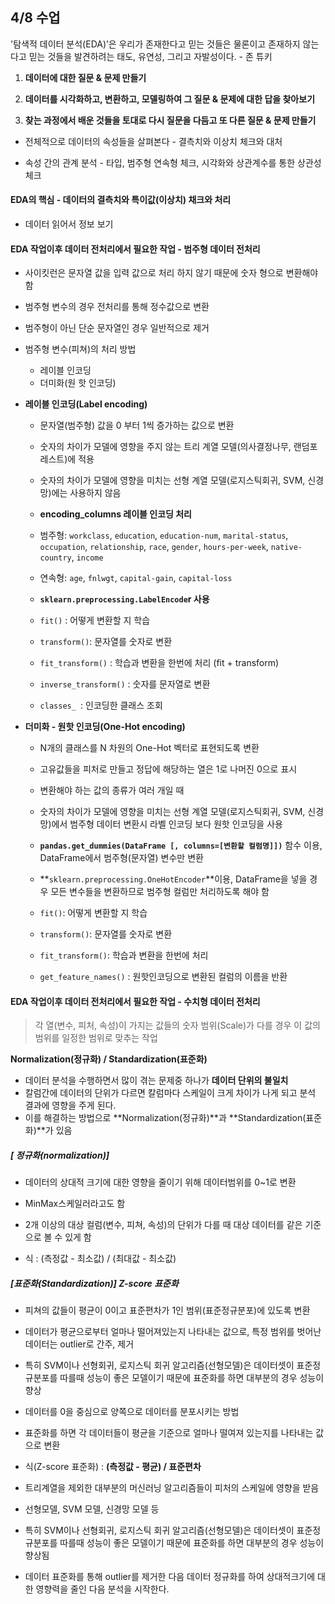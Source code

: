 ## 4/8 수업

'탐색적 데이터 분석(EDA)’은 우리가 존재한다고 믿는 것들은 물론이고 존재하지 않는다고 믿는 것들을 발견하려는 태도, 유연성, 그리고 자발성이다.  - 존 튜키

1. **데이터에 대한 질문 & 문제 만들기**

2. **데이터를 시각화하고, 변환하고, 모델링하여 그 질문 & 문제에 대한 답을 찾아보기**

3. **찾는 과정에서 배운 것들을 토대로 다시 질문을 다듬고 또 다른 질문 & 문제 만들기**



* 전체적으로 데이터의 속성들을 살펴본다 - 결측치와 이상치 체크와 대처

* 속성 간의 관계 분석 - 타입, 범주형 연속형 체크, 시각화와 상관계수를 통한 상관성 체크



#### EDA의 핵심 - 데이터의 결측치와 특이값(이상치) 채크와 처리

* 데이터 읽어서 정보 보기



#### EDA 작업이후 데이터 전처리에서 필요한 작업 - 범주형 데이터 전처리

* 사이킷런은 문자열 값을 입력 값으로 처리 하지 않기 때문에 숫자 형으로 변환해야 함

* 범주형 변수의 경우 전처리를 통해 정수값으로 변환
* 범주형이 아닌 단순 문자열인 경우 일반적으로 제거
* 범주형 변수(피쳐)의 처리 방법
  * 레이블 인코딩
  * 더미화(원 핫 인코딩)



* **레이블 인코딩(Label encoding)**

  * 문자열(범주형) 값을 0 부터 1씩 증가하는 값으로 변환
  * 숫자의 차이가 모델에 영향을 주지 않는 트리 계열 모델(의사결정나무, 랜덤포레스트)에 적용

  * 숫자의 차이가 모델에 영향을 미치는 선형 계열 모델(로지스틱회귀, SVM, 신경망)에는 사용하지 않음
  * **encoding_columns 레이블 인코딩 처리**
  * 범주형: `workclass`, `education`, `education-num`, `marital-status`, `occupation`, `relationship`, `race`, `gender`, `hours-per-week`, `native-country`, `income`
  * 연속형: `age`, `fnlwgt`, `capital-gain`, `capital-loss`
  * **`sklearn.preprocessing.LabelEncode`r 사용**
  * `fit()` : 어떻게 변환할 지 학습
  * `transform()`: 문자열를 숫자로 변환
  * `fit_transform()` : 학습과 변환을 한번에 처리 (fit + transform)
  * `inverse_transform()` : 숫자를 문자열로 변환
  * `classes_ `: 인코딩한 클래스 조회



* **더미화 - 원핫 인코딩(One-Hot encoding)**

  * N개의 클래스를 N 차원의 One-Hot 벡터로 표현되도록 변환
  * 고유값들을 피처로 만들고 정답에 해당하는 열은 1로 나머진 0으로 표시
  * 변환해야 하는 값의 종류가 여러 개일 때
  * 숫자의 차이가 모델에 영향을 미치는 선형 계열 모델(로지스틱회귀, SVM, 신경망)에서 범주형 데이터 변환시 라벨 인코딩 보다 원핫 인코딩을 사용
  * **`pandas.get_dummies(DataFrame [, columns=[변환할 컬럼명]])`** 함수 이용, DataFrame에서 범주형(문자열) 변수만 변환

  * **`sklearn.preprocessing.OneHotEncoder`**이용, DataFrame을 넣을 경우 모든 변수들을 변환하므로 범주형 컬럼만 처리하도록 해야 함
  * `fit()`: 어떻게 변환할 지 학습
  * `transform()`: 문자열를 숫자로 변환
  * `fit_transform()`: 학습과 변환을 한번에 처리
  * `get_feature_names()` : 원핫인코딩으로 변환된 컬럼의 이름을 반환

  



#### EDA 작업이후 데이터 전처리에서 필요한 작업 - 수치형 데이터 전처리

>  각 열(변수, 피처, 속성)이 가지는 값들의 숫자 범위(Scale)가 다를 경우 이 값의 범위를 일정한 범위로 맞추는 작업

**Normalization(정규화) / Standardization(표준화)**

* 데이터 분석을 수행하면서 많이 겪는 문제중 하나가 **데이터 단위의 불일치**
* 칼럼간에 데이터의 단위가 다르면 칼럼마다 스케일이 크게 차이가 나게 되고 분석 결과에 영향을 주게 된다.
* 이를 해결하는 방법으로 **Normalization(정규화)**과 **Standardization(표준화)**가 있음



 ##### [ 정규화(normalization)]

* 데이터의 상대적 크기에 대한 영향을 줄이기 위해 데이터범위를 0~1로 변환

* MinMax스케일러라고도 함
* 2개 이상의 대상 컬럼(변수, 피쳐, 속성)의 단위가 다를 때 대상 데이터를 같은 기준으로 볼 수 있게 함
* 식 : (측정값 - 최소값) / (최대값 - 최소값)



##### [표준화(Standardization)]  Z-score 표준화

* 피쳐의 값들이 평균이 0이고 표준편차가 1인 범위(표준정규분포)에 있도록 변환
* 데이터가 평균으로부터 얼마나 떨어져있는지 나타내는 값으로, 특정 범위를 벗어난 데이터는 outlier로 간주, 제거 
* 특히 SVM이나 선형회귀, 로지스틱 회귀 알고리즘(선형모델)은 데이터셋이 표준정규분포를 따를때 성능이 좋은 모델이기 때문에 표준화를 하면 대부분의 경우 성능이 향상
* 데이터를 0을 중심으로 양쪽으로 데이터를 분포시키는 방법
* 표준화를 하면 각 데이터들이 평균을 기준으로 얼마나 떨여져 있는지를 나타내는 값으로 변환
* 식(Z-score 표준화) : **(측정값 - 평균) / 표준편차**



* 트리계열을 제외한 대부분의 머신러닝 알고리즘들이 피처의 스케일에 영향을 받음
* 선형모델, SVM 모델, 신경망 모델 등
* 특히 SVM이나 선형회귀, 로지스틱 회귀 알고리즘(선형모델)은 데이터셋이 표준정규분포를 따를때 성능이 좋은 모델이기 때문에 표준화를 하면 대부분의 경우 성능이 향상됨

* 데이터 표준화를 통해 outlier를 제거한 다음 데이터 정규화를 하여 상대적크기에 대한 영향력을 줄인 다음 분석을 시작한다.